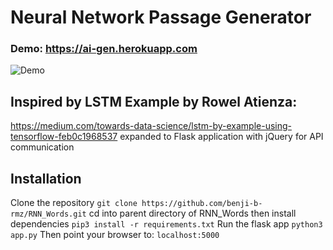# Neural Network Passage Generator
### Demo: https://ai-gen.herokuapp.com
![Demo](https://res.cloudinary.com/benrmz/image/upload/v1494568897/Screenshot_from_2017-05-05_22-11-04_vlqxh0.png )
## Inspired by LSTM Example by Rowel Atienza: ##
https://medium.com/towards-data-science/lstm-by-example-using-tensorflow-feb0c1968537
expanded to Flask application with jQuery for API communication

## Installation
Clone the repository
`git clone https://github.com/benji-b-rmz/RNN_Words.git`
cd into parent directory of RNN_Words then install dependencies
`pip3 install -r requirements.txt`
Run the flask app
`python3 app.py`
Then point your browser to:
`localhost:5000`

